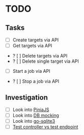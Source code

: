 

# TODO

## Tasks

 - [ ] Create targets via API
 - [ ] Get targets via API
 - ? [ ] Delete targets via API
 - ? [ ] Delete single target via API
 - [ ] Start a job via API
 - ? [ ] Stop a job via API


## Investigation

 - [ ] Look into [PiniaJS](https://stackblitz.com/github/piniajs/example-vue-3-vite?file=src%2Fstores%2Fcart.js) 
 - [ ] Look into [DB mocking](https://github.com/labstack/echo/issues/2075)
 - [ ] Look into [go-sqlite3](https://github.com/mattn/go-sqlite3)
 - [ ] [Test controller vs test endpoint](https://github.com/labstack/echo/discussions/2283)